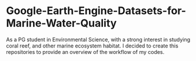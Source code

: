 # Google-Earth-Engine-Datasets-for-Marine-Water-Quality
As a PG student in Environmental Science, with a strong interest in studying coral reef, and other marine ecosystem habitat. I decided to create this repositories to provide an overview of the workflow of my codes.
